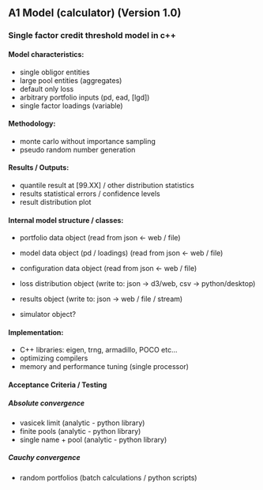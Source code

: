 ## A1 Model (calculator) (Version 1.0)

### Single factor credit threshold model in c++

#### Model characteristics:
   	
- single obligor entities 
- large pool entities (aggregates)
- default only loss
- arbitrary portfolio inputs (pd, ead, [lgd])
- single factor loadings (variable)
  
#### Methodology:

- monte carlo without importance sampling
- pseudo random number generation

#### Results / Outputs: 

- quantile result at [99.XX] / other distribution statistics
- results statistical errors / confidence levels
- result distribution plot 

#### Internal model structure / classes:

- portfolio data object  			(read from json <- web / file)
- model data object	(pd / loadings)	(read from json <- web / file)
- configuration data object			(read from json <- web / file)
- loss distribution object 			(write to: json -> d3/web, csv -> python/desktop)
- results object					(write to: json -> web / file / stream)

- simulator object?
	
#### Implementation:
	
- C++ libraries: eigen, trng, armadillo, POCO etc...
- optimizing compilers
- memory and performance tuning (single processor)

#### Acceptance Criteria / Testing

##### Absolute convergence

- vasicek limit			(analytic - python library)
- finite pools 			(analytic - python library)
- single name + pool 	(analytic - python library)

##### Cauchy convergence

- random portfolios		(batch calculations / python scripts)

